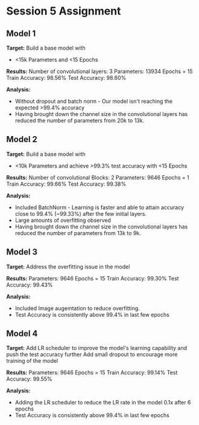 # Session 5 Assignment

## Model 1

**Target:**
Build a base model with 
* <15k Parameters and <15 Epochs

**Results:**
Number of convolutional layers: 3
Parameters: 13934
Epochs = 15
Train Accuracy: 98.56%
Test Accuracy: 98.60%

**Analysis:**
* Without dropout and batch norm - Our model isn't reaching the expected >99.4% accuracy
* Having brought down the channel size in the convolutional layers has reduced the number of parameters from 20k to 13k.


## Model 2

**Target:**
Build a base model with 
* <10k Parameters and achieve >99.3% test accuracy with <15 Epochs

**Results:**
Number of convolutional Blocks: 2
Parameters: 9646
Epochs = 1
Train Accuracy: 99.66%
Test Accuracy: 99.38%

**Analysis:**
* Included BatchNorm - Learning is faster and able to attain accuracy close to 99.4% (~99.33%) after the few initial layers.
* Large amounts of overfitting observed
* Having brought down the channel size in the convolutional layers has reduced the number of parameters from 13k to 9k.

## Model 3

**Target:**
Address the overfitting issue in the model

**Results:**
Parameters: 9646
Epochs = 15
Train Accuracy: 99.30%
Test Accuracy: 99.43%

**Analysis:**
* Included Image augemtation to reduce overfitting.
* Test Accuracy is consistently above 99.4% in last few epochs

## Model 4
**Target:**
Add LR scheduler to improve the model's learning capability and push the test accuracy further
Add small dropout to encourage more training of the model

**Results:**
Parameters: 9646
Epochs = 15
Train Accuracy: 99.14%
Test Accuracy: 99.55%

**Analysis:**
* Adding the LR scheduler to reduce the LR rate in the model 0.1x after 6 epochs
* Test Accuracy is consistently above 99.4% in last few epochs
